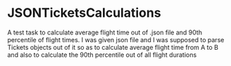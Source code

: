 # JSONTicketsCalculations
A test task to calculate average flight time out of .json file and 90th percentile of flight times.
I was given json file and I was supposed to parse Tickets objects out of it so as to calculate average flight time from A to B and also to calculate the 90th percentile out of all flight durations
